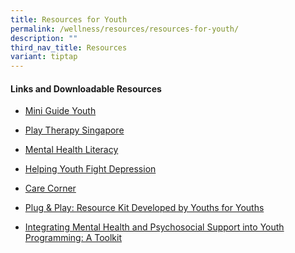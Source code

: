 ```yaml
---
title: Resources for Youth
permalink: /wellness/resources/resources-for-youth/
description: ""
third_nav_title: Resources
variant: tiptap
---
```

<h4>Links and Downloadable Resources</h4>
<ul data-tight="true" class="tight">
<li>
<p><a href="/files/mini-guide%20youth.pdf" rel="noopener noreferrer nofollow" target="_blank">Mini Guide Youth</a>
</p>
</li>
<li>
<p><a href="https://www.playtherapysingapore.com/playtherapyforpre-teensandteens" rel="noopener noreferrer nofollow" target="_blank">Play Therapy Singapore</a>
</p>
</li>
<li>
<p><a href="https://www.mindline.sg/youth/resource?group=mental-health-literacy" rel="noopener noreferrer nofollow" target="_blank">Mental Health Literacy</a>
</p>
</li>
<li>
<p><a href="https://www.healthhub.sg/live-healthy/1179/helping-youth-fight-depression" rel="noopener noreferrer nofollow" target="_blank">Helping Youth Fight Depression</a>
</p>
</li>
<li>
<p><a href="https://www.carecorner.org.sg/services/insight/" rel="noopener noreferrer nofollow" target="_blank">Care Corner</a>
</p>
</li>
<li>
<p><a href="/files/plug%20_%20play%20-%20resource%20kit%20developed%20by%20youths%20for%20youths.pdf" rel="noopener noreferrer nofollow" target="_blank">Plug &amp; Play: Resource Kit Developed by Youths for Youths</a>
</p>
</li>
<li>
<p><a href="/files/integrating%20mental%20health%20and%20psychosocial%20support%20into%20youth%20programming%20a%20toolkit.pdf" rel="noopener noreferrer nofollow" target="_blank">Integrating Mental Health and Psychosocial Support into Youth Programming: A Toolkit</a>
</p>
</li>
</ul>
<p></p>